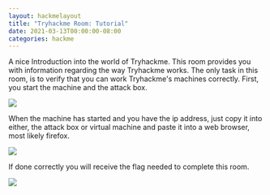 ```yaml
---
layout: hackmelayout
title: "Tryhackme Room: Tutorial"
date: 2021-03-13T00:00:00-08:00 
categories: hackme
---
```


A nice Introduction into the world of Tryhackme. This room provides you with information regarding the way Tryhackme works. The only task in this room, is to verify that you can work Tryhackme's machines correctly. First, you start the machine and the attack box.

![]({{site.baseurl}}/assets/tutorialroom000.png)

When the machine has started and you have the ip address, just copy it into either, the attack box or virtual machine and paste it into a web browser, most likely firefox. 

![]({{site.baseurl}}/assets/tutorialroom001.png)

If done correctly you will receive the flag needed to complete this room.

![]({{site.baseurl}}/assets/tutorialroom002.png)
